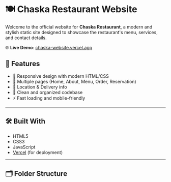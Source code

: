 # 🍽️ Chaska Restaurant Website

Welcome to the official website for **Chaska Restaurant**, a modern and stylish static site designed to showcase the restaurant's menu, services, and contact details.

🌐 **Live Demo**: [chaska-website.vercel.app](https://chaska-website.vercel.app)

## 🚀 Features

- 🎨 Responsive design with modern HTML/CSS
- 🧭 Multiple pages (Home, About, Menu, Order, Reservation)
- 📍 Location & Delivery info
- 📝 Clean and organized codebase
- ⚡ Fast loading and mobile-friendly

---

## 🛠️ Built With

- HTML5
- CSS3
- JavaScript
- [Vercel](https://vercel.com/) (for deployment)

---

## 🗂️ Folder Structure

